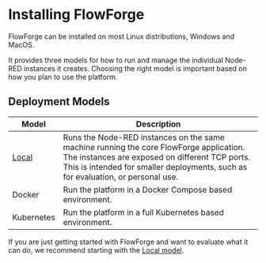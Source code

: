 # Installing FlowForge

FlowForge can be installed on most Linux distributions, Windows and MacOS.

It provides three models for how to run and manage the individual Node-RED instances
it creates. Choosing the right model is important based on how you plan to use
the platform.

## Deployment Models

Model      | Description        
-----------|--------------------
[Local](./local/README.md)      | Runs the Node-RED instances on the same machine running the core FlowForge application. The instances are exposed on different TCP ports. This is intended for smaller deployments, such as for evaluation, or personal use.
Docker     | Run the platform in a Docker Compose based environment.
Kubernetes | Run the platform in a full Kubernetes based environment.


If you are just getting started with FlowForge and want to evaluate what it can do,
we recommend starting with the [Local model](./local/README.md).

